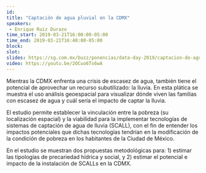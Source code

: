 ```yaml
---
id: 
title: "Captación de agua pluvial en la CDMX"
speakers:
 - Enrique Ruiz Durazo
time_start: 2019-03-21T16:00:00-05:00
time_end: 2019-03-21T16:40:00-05:00
block: 
slot: 
slides: https://sg.com.mx/buzz/ponencias/data-day-2019/captacion-de-agua-pluvial-en-la-cdmx
video: https://youtu.be/2OCuo6Ts6wA
---
```


Mientras la CDMX enfrenta una crisis de escasez de agua, también tiene el potencial de aprovechar un recurso subutilizado: la lluvia. En esta plática se muestra el uso análisis geoespacial para visualizar dónde viven las familias con escasez de agua y cuál sería el impacto de captar la lluvia.

El estudio permite establecer la vinculación entre la pobreza (su localización espacial) y la viabilidad para la implementar tecnologías de sistemas de captación de agua de lluvia (SCALL), con el fin de entender los impactos potenciales que dichas tecnologías tendrían en la modificación de la condición de pobreza en los habitantes de la Ciudad de México.

En el estudio se muestran dos propuestas metodológicas para: 1) estimar las tipologías de precariedad hídrica y social, y 2) estimar el potencial e impacto de la instalación de SCALLs en la CDMX.